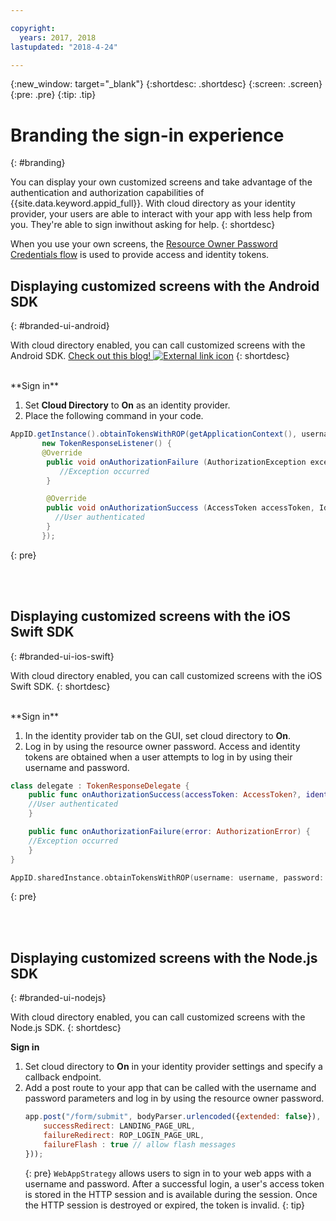 ```yaml
---

copyright:
  years: 2017, 2018
lastupdated: "2018-4-24"

---
```


{:new_window: target="_blank"}
{:shortdesc: .shortdesc}
{:screen: .screen}
{:pre: .pre}
{:tip: .tip}

# Branding the sign-in experience
{: #branding}

You can display your own customized screens and take advantage of the authentication and authorization capabilities of {{site.data.keyword.appid_full}}. With cloud directory as your identity provider, your users are able to interact with your app with less help from you. They're able to sign inwithout asking for help.
{: shortdesc}

When you use your own screens, the [Resource Owner Password Credentials flow](https://oauthlib.readthedocs.io/en/stable/oauth2/grants/password.html) is used to provide access and identity tokens.


## Displaying customized screens with the Android SDK
{: #branded-ui-android}

With cloud directory enabled, you can call customized screens with the Android SDK.  <a href="https://www.ibm.com/blogs/bluemix/2018/01/use-branded-ui-user-sign-app-id/" target="blank">Check out this blog! <img src="../../icons/launch-glyph.svg" alt="External link icon"></a>
{: shortdesc}

</br>
**Sign in**

1. Set **Cloud Directory** to **On** as an identity provider.
2. Place the following command in your code.
  ```java
  AppID.getInstance().obtainTokensWithROP(getApplicationContext(), username, password,
         new TokenResponseListener() {
         @Override
          public void onAuthorizationFailure (AuthorizationException exception) {
             //Exception occurred
          }

          @Override
          public void onAuthorizationSuccess (AccessToken accessToken, IdentityToken identityToken, RefreshToken refreshToken) {
            //User authenticated
          }
         });
  ```
  {: pre}

</br>
</br>

## Displaying customized screens with the iOS Swift SDK
{: #branded-ui-ios-swift}

With cloud directory enabled, you can call customized screens with the iOS Swift SDK. 
{: shortdesc}

</br>
**Sign in**

1. In the identity provider tab on the GUI, set cloud directory to **On**.
2. Log in by using the resource owner password. Access and identity tokens are obtained when a user attempts to log in by using their username and password.
  ```swift
  class delegate : TokenResponseDelegate {
      public func onAuthorizationSuccess(accessToken: AccessToken?, identityToken: IdentityToken?, refreshToken: RefreshToken?, response:Response?) {
      //User authenticated
      }

      public func onAuthorizationFailure(error: AuthorizationError) {
      //Exception occurred
      }
  }

  AppID.sharedInstance.obtainTokensWithROP(username: username, password: password, delegate: delegate())
  ```
  {: pre}


</br>
</br>

## Displaying customized screens with the Node.js SDK
{: #branded-ui-nodejs}

With cloud directory enabled, you can call customized screens with the Node.js SDK. 
{: shortdesc}

**Sign in**
1. Set cloud directory to **On** in your identity provider settings and specify a callback endpoint.
2. Add a post route to your app that can be called with the username and password parameters and log in by using the resource owner password.
    ```javascript
    app.post("/form/submit", bodyParser.urlencoded({extended: false}), passport.authenticate(WebAppStrategy.STRATEGY_NAME, {
    	successRedirect: LANDING_PAGE_URL,
    	failureRedirect: ROP_LOGIN_PAGE_URL,
    	failureFlash : true // allow flash messages
    }));
    ```
    {: pre}
    `WebAppStrategy` allows users to sign in to your web apps with a username and password. After a successful login, a user's access token is stored in the HTTP session and is available during the session. Once the HTTP session is destroyed or expired, the token is invalid.
    {: tip}

